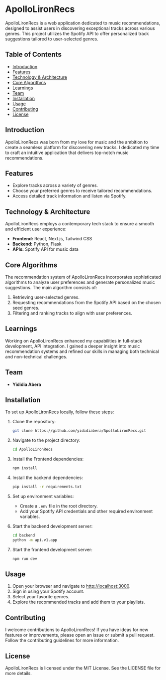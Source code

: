 # ApolloLironRecs

ApolloLironRecs is a web application dedicated to music recommendations, designed to assist users in discovering exceptional tracks across various genres. This project utilizes the Spotify API to offer personalized track suggestions tailored to user-selected genres.

## Table of Contents

- [Introduction](#introduction)
- [Features](#features)
- [Technology & Architecture](#technology--architecture)
- [Core Algorithms](#core-algorithms)
- [Learnings](#learnings)
- [Team](#team)
- [Installation](#installation)
- [Usage](#usage)
- [Contributing](#contributing)
- [License](#license)

## Introduction

ApolloLironRecs was born from my love for music and the ambition to create a seamless platform for discovering new tracks. I dedicated my time to craft an intuitive application that delivers top-notch music recommendations.

## Features

- Explore tracks across a variety of genres.
- Choose your preferred genres to receive tailored recommendations.
- Access detailed track information and listen via Spotify.

## Technology & Architecture

ApolloLironRecs employs a contemporary tech stack to ensure a smooth and efficient user experience:

- **Frontend:** React, Next.js, Tailwind CSS
- **Backend:** Python, Flask
- **APIs:** Spotify API for music data

## Core Algorithms

The recommendation system of ApolloLironRecs incorporates sophisticated algorithms to analyze user preferences and generate personalized music suggestions. The main algorithm consists of:

1. Retrieving user-selected genres.
2. Requesting recommendations from the Spotify API based on the chosen seed genres.
3. Filtering and ranking tracks to align with user preferences.

## Learnings

Working on ApolloLironRecs enhanced my capabilities in full-stack development, API integration. I gained a deeper insight into music recommendation systems and refined our skills in managing both technical and non-technical challenges.

## Team

- **Yididia Abera**

## Installation

To set up ApolloLironRecs locally, follow these steps:

1. Clone the repository:

   ```bash
   git clone https://github.com/yididiabera/ApolloLironRecs.git

   ```

2. Navigate to the project directory:
   ```bash
   cd ApolloLironRecs
   ```
3. Install the Frontend dependencies:
   ```bash
   npm install
   ```
4. Install the backend dependencies:

   ```bash
   pip install -r requirements.txt
   ```

5. Set up environment variables:

   - Create a `.env` file in the root directory.
   - Add your Spotify API credentials and other required environment variables.

6. Start the backend development server:

   ```bash
   cd backend
   python -m api.v1.app
   ```

7. Start the frontend development server:
   ```bash
   npm run dev
   ```

## Usage

1. Open your browser and navigate to [http://localhost:3000](http://localhost:3000).
2. Sign in using your Spotify account.
3. Select your favorite genres.
4. Explore the recommended tracks and add them to your playlists.

## Contributing

I welcome contributions to ApolloLironRecs! If you have ideas for new features or improvements, please open an issue or submit a pull request. Follow the contributing guidelines for more information.

## License

ApolloLironRecs is licensed under the MIT License. See the LICENSE file for more details.
